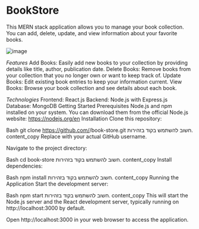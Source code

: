 
# BookStore

This MERN stack application allows you to manage your book collection. You can add, delete, update, and view information about your favorite books.

![image](https://github.com/shakedshoshan/bookStore/assets/121875226/89ad948f-f54f-4ed7-9feb-67fc301d2a31)

*Features*
Add Books: Easily add new books to your collection by providing details like title, author, publication date.
Delete Books: Remove books from your collection that you no longer own or want to keep track of.
Update Books: Edit existing book entries to keep your information current.
View Books: Browse your book collection and see details about each book.

*Technologies*
Frontend: React.js
Backend: Node.js with Express.js
Database: MongoDB
Getting Started
Prerequisites
Node.js and npm installed on your system. You can download them from the official Node.js website: https://nodejs.org/en
Installation
Clone this repository:

Bash
git clone https://github.com/<your-username>/book-store.git
חשוב להשתמש בקוד בזהירות.
content_copy
Replace <your-username> with your actual GitHub username.

Navigate to the project directory:

Bash
cd book-store
חשוב להשתמש בקוד בזהירות.
content_copy
Install dependencies:

Bash
npm install
חשוב להשתמש בקוד בזהירות.
content_copy
Running the Application
Start the development server:

Bash
npm start
חשוב להשתמש בקוד בזהירות.
content_copy
This will start the Node.js server and the React development server, typically running on http://localhost:3000 by default.

Open http://localhost:3000 in your web browser to access the application.
